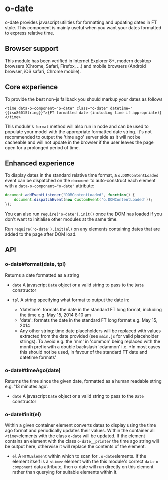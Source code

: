 # o-date

o-date provides javascript utilities for formatting and updating dates in FT style. This component is mainly useful when you want your dates formatted to express relative time.

## Browser support

This module has been verified in Internet Explorer 8+, modern desktop browsers (Chrome, Safari, Firefox, ...) and mobile browsers (Android browser, iOS safari, Chrome mobile).

## Core experience

To provide the best non-js fallback you should markup your dates as follows

    <time data-o-component="o-date" class="o-date" datetime="{{iso8601String}}">{FT formatted date (including time if appropriate)}</time>

This module's `format` method will also run in node and can be used to populate your model with the appropriate formatted date string. It's not recommended to output the 'time ago' server side as it will not be cacheable and will not update in the browser if the user leaves the page open for a prolonged period of time.

## Enhanced experience

To display dates in the standard relative time format, a `o.DOMContentLoaded` event can be dispatched on the `document` to auto-construct each element with a `data-o-component="o-date"` attribute:

```javascript
document.addEventListener("DOMContentLoaded", function() {
    document.dispatchEvent(new CustomEvent('o.DOMContentLoaded'));
});
```

You can also run `require('o-date').init()` once the DOM has loaded if you don't want to initialise other modules at the same time.

Run `require('o-date').init(el)` on any elements containing dates that are added to the page after DOM load.

## API

### o-date#format(date, tpl)

Returns a date formatted as a string

* `date` A javascript `Date` object or a valid string to pass to the `Date` constructor
* `tpl`  A string specifying what format to output the date in:

     - 'datetime': formats the date in the standard FT long format, including the time e.g. May 15, 2014 8:10 am
     - 'date': formats the date in the standard FT long format e.g. May 15, 2014
     - Any other string: time date placeholders will be replaced with values extracted from the date provided (see `main.js` for valid placeholder strings). To avoid e.g. the 'mm' in 'common' being replaced with the month prefix with a double backslash 'co\\mmon' i.e. *In most cases this should not be used, in favour of the standard FT date and datetime formats'

### o-date#timeAgo(date)

Returns the time since the given date, formatted as a human readable string e.g. '13 minutes ago'. 

* `date` A javascript `Date` object or a valid string to pass to the `Date` constructor

### o-date#init(el) 

Within a given container element converts dates to display using the time ago format and periodically updates their values. Within the container all `<time>`elements with the class `o-date` will be updated. If the element contains an element with the class `o-date__printer` the time ago string will be output here, otherwise it will replace the contents of the element.

* `el` A `HTMLElement` within which to scan for `.o-date`elements. If the element itself is a `<time>` element with the this module's correct `data-o-component` data attribute, then o-date will run directly on this element rather than querying for suitable elements within it.
